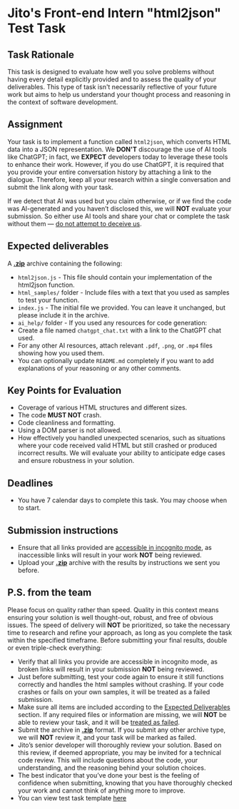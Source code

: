 # Jito's Front-end Intern "html2json" Test Task

## Task Rationale
This task is designed to evaluate how well you solve problems without having every detail explicitly provided and to assess the quality of your deliverables. This type of task isn't necessarily reflective of your future work but aims to help us understand your thought process and reasoning in the context of software development.

## Assignment
Your task is to implement a function called `html2json`, which converts HTML data into a JSON representation.
We <b>DON'T</b> discourage the use of AI tools like ChatGPT; in fact, we <b>EXPECT</b> developers today to leverage these tools to enhance their work. However, if you do use ChatGPT, it is required that you provide your entire conversation history by attaching a link to the dialogue. Therefore, keep all your research within a single conversation and submit the link along with your task.

If we detect that AI was used but you claim otherwise, or if we find the code was AI-generated and you haven’t disclosed this, we will <b>NOT</b> evaluate your submission. So either use AI tools and share your chat or complete the task without them — <ins>do not attempt to deceive us</ins>.

## Expected deliverables
A <ins><b>.zip</b></ins> archive containing the following:
- `html2json.js` - This file should contain your implementation of the html2json function.
- `html_samples/` folder - Include files with a text that you used as samples to test your function.
- `index.js` - The initial file we provided. You can leave it unchanged, but please include it in the archive.
- `ai_help/` folder - If you used any resources for code generation:
- Create a file named `chatgpt_chat.txt` with a link to the ChatGPT chat used.
- For any other AI resources, attach relevant `.pdf`, `.png`, or `.mp4` files showing how you used them.
- You can optionally update `README.md` completely if you want to add explanations of your reasoning or any other comments.

## Key Points for Evaluation
- Coverage of various HTML structures and different sizes.
- The code <b>MUST NOT</b> crash.
- Code cleanliness and formatting.
- Using a DOM parser is not allowed.
- How effectively you handled unexpected scenarios, such as situations where your code received valid HTML but still crashed or produced incorrect results. We will evaluate your ability to anticipate edge cases and ensure robustness in your solution.

## Deadlines
- You have 7 calendar days to complete this task. You may choose when to start.

## Submission instructions
- Ensure that all links provided are <ins>accessible in incognito mode</ins>, as inaccessible links will result in your work <b>NOT</b> being reviewed.
- Upload your <ins><b>.zip</b></ins> archive with the results by instructions we sent you before.

## P.S. from the team
Please focus on quality rather than speed. Quality in this context means ensuring your solution is well thought-out, robust, and free of obvious issues. The speed of delivery will <b>NOT</b> be prioritized, so take the necessary time to research and refine your approach, as long as you complete the task within the specified timeframe.
Before submitting your final results, double or even triple-check everything:
- Verify that all links you provide are accessible in incognito mode, as broken links will result in your submission <b>NOT</b> being reviewed.
- Just before submitting, test your code again to ensure it still functions correctly and handles the html samples without crashing. If your code crashes or fails on your own samples, it will be treated as a failed submission.
- Make sure all items are included according to the [Expected Deliverables](#expected-deliverables) section. If any required files or information are missing, we will <b>NOT</b> be able to review your task, and it will be <ins>treated as failed</ins>.
- Submit the archive in <ins><b>.zip</b></ins> format. If you submit any other archive type, we will <b>NOT</b> review it, and your task will be marked as failed.
- Jito’s senior developer will thoroughly review your solution. Based on this review, if deemed appropriate, you may be invited for a technical code review. This will include questions about the code, your understanding, and the reasoning behind your solution choices.
- The best indicator that you’ve done your best is the feeling of confidence when submitting, knowing that you have thoroughly checked your work and cannot think of anything more to improve.
- You can view test task template [here](https://jito-dev.github.io/jito-frontend-intern-test-task-2024/)
